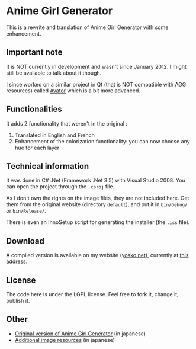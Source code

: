 Anime Girl Generator
=====

This is a rewrite and translation of Anime Girl Generator with some enhancement.

## Important note

It is NOT currently in development and wasn't since January 2012. I might still be available to talk about it though.

I since worked on a similar project in Qt (that is NOT compatible with AGG resources) called [Avator](http://www.yosko.net/static3/avator) which is a bit more advanced.

## Functionalities

It adds 2 functionality that weren't in the original :

1. Translated in English and French
2. Enhancement of the colorization functionality: you can now choose any hue for each layer

## Technical information

It was done in C# .Net (Framework .Net 3.5) with Visual Studio 2008. You can open the project through the `.cproj` file.

As I don't own the rights on the image files, they are not included here. Get them from the original website (directory `default`), and put it in `bin/Debug/` or `bin/Release/`.

There is even an InnoSetup script for generating the installer (the `.iss` file).

## Download

A compiled version is available on my website ([yosko.net](http://www.yosko.net/)), currently at [this address](http://www.yosko.net/static2/anime-girl-generator).

## License

The code here is under the LGPL license. Feel free to fork it, change it, publish it.

## Other

* [Original version of Anime Girl Generator](http://khmix.sakura.ne.jp/download.shtml) (in japanese)
* [Additional image resources](http://nantoka.main.jp/) (in japanese)